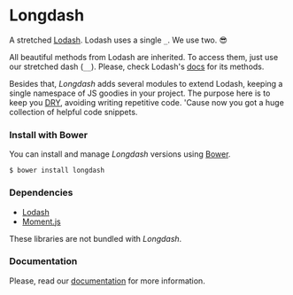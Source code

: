 Longdash
========

A stretched [Lodash](https://lodash.com/). Lodash uses a single `_`. We use two. :sunglasses:

All beautiful methods from Lodash are inherited. To access them, just use our stretched dash (`__`). Please, check Lodash's [docs](https://lodash.com/docs) for its methods.

Besides that, *Longdash* adds several modules to extend Lodash, keeping a single namespace of JS goodies in your project. The purpose here is to keep you [DRY](https://en.wikipedia.org/wiki/Don%27t_repeat_yourself), avoiding writing repetitive code. 'Cause now you got a huge collection of helpful code snippets.

### Install with Bower

You can install and manage *Longdash* versions using [Bower](http://bower.io).

```
$ bower install longdash
```

### Dependencies

- [Lodash](https://lodash.com/)
- [Moment.js](http://momentjs.com/)

These libraries are not bundled with *Longdash*.

### Documentation

Please, read our [documentation](https://josantana.gitbooks.io/longdash/content/) for more information.

